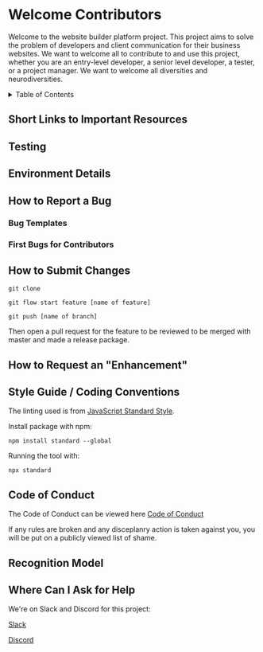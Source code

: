 # Welcome Contributors

Welcome to the website builder platform project. This project aims to solve the
problem of developers and client communication for their business websites. We 
want to welcome all to contribute to and use this project, whether you are an
entry-level developer, a senior level developer, a tester, or a project manager.
We want to welcome all diversities and neurodiversities.

<!-- TABLE OF CONTENTS -->
<details>
  <summary>Table of Contents</summary>
  <ol>
    <li><a href="#welcome-contributors">Welcome Contributors</a></li>
    <li><a href="#table-of-contents">Table of Contents</a></li>
    <li><a href="#short-links-to-resources">Short Links to Important Resources</a></li>
    <li><a href="#testing">Testing</a></li>
    <li><a href="#environment-details">Environment Details</a></li>
    <li><a href="#how-to-report-a-bug">How to Report a Bug</a>
        <ul>
            <li><a href="#bug-templates">Bug Templates</a></li>
            <li><a href="#first-bugs-for-contributors">First Bugs for Contributors</a></li>
        </ul>
    </li>
    <li><a href="#how-to-submit-changes">How to Submit Changes</a></li>
    <li><a href="#how-to-request-enhancement">How to Request an "Enhancement"</a></li>
    <li><a href="#coding-conventions">Style Guide/Coding Conventions</a></li>
    <li><a href="#code-of-conduct">Code of Conduct</a></li>
    <li><a href="#recognition-model">Recognition Model</a></li>
    <li><a href="#where-can-i-ask-for-help">Where Can I Ask for Help</a></li>
  </ol>
</details>


## Short Links to Important Resources

## Testing

## Environment Details

## How to Report a Bug

### Bug Templates

### First Bugs for Contributors

## How to Submit Changes

```
git clone

git flow start feature [name of feature]

git push [name of branch]
```

Then open a pull request for the feature to be reviewed to be merged with master
and made a release package.

## How to Request an "Enhancement"

## Style Guide / Coding Conventions

The linting used is from [JavaScript Standard Style](https://standardjs.com/).

Install package with npm:

```
npm install standard --global
```

Running the tool with:

```
npx standard
```

## Code of Conduct

The Code of Conduct can be viewed here [Code of Conduct](pathtocodeofconduct)

If any rules are broken and any disceplanry action is taken against you, you will
be put on a publicly viewed list of shame.

## Recognition Model

## Where Can I Ask for Help

We're on Slack and Discord for this project:

[Slack](https://join.slack.com/t/thecommodoredesigns/shared_invite/zt-1ihzvko5s-7_azcbsNI8aV7uJxgSeUlw)

[Discord](https://discord.gg/X3nGx7n7)
